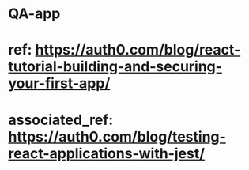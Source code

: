 # QA-app

# ref: https://auth0.com/blog/react-tutorial-building-and-securing-your-first-app/
# associated_ref: https://auth0.com/blog/testing-react-applications-with-jest/